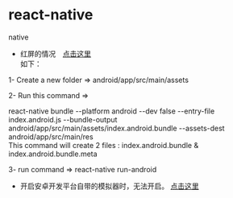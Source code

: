 # react-native
native
* 红屏的情况　[点击这里](https://ikda.cc/question/5980264eb3a5cd6ab565e2db)   
如下：   

1- Create a new folder => android/app/src/main/assets

2- Run this command =>

 react-native bundle --platform android --dev false --entry-file index.android.js --bundle-output android/app/src/main/assets/index.android.bundle --assets-dest android/app/src/main/res  
This command will create 2 files : index.android.bundle & index.android.bundle.meta

3- run command => react-native run-android
* 开启安卓开发平台自带的模拟器时，无法开启。
[点击这里](https://stackoverflow.com/questions/37063209/waiting-for-device-to-come-online-running-android-emulator-from-android-studi?rq=1)

